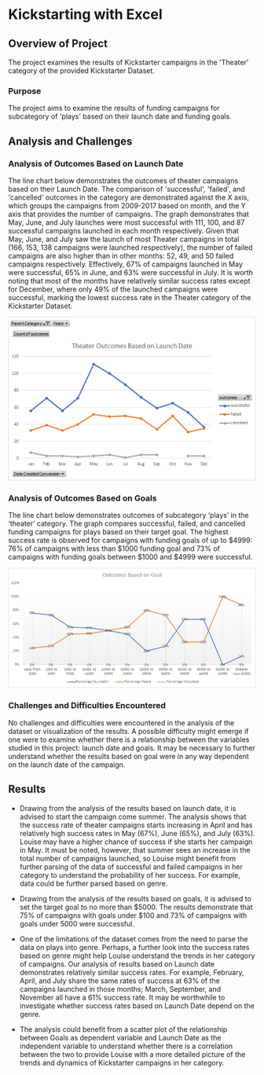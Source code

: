 # Kickstarting with Excel
## Overview of Project
The project examines the results of Kickstarter campaigns in the 'Theater' category of the provided Kickstarter Dataset. 
### Purpose
The project aims to examine the results of funding campaigns for subcategory of 'plays' based on their launch date and funding goals. 
## Analysis and Challenges
### Analysis of Outcomes Based on Launch Date
The line chart below demonstrates the outcomes of theater campaigns based on their Launch Date. The comparison of 'successful', 'failed', and 'cancelled' outcomes in the category are demonstrated against the X axis, which groups the campaigns from 2009-2017 based on month, and the Y axis that provides the number of campaigns. The graph demonstrates that May, June, and July launches were most successful with 111, 100, and 87 successful campaigns launched in each month respectively. Given that May, June, and July saw the launch of most Theater campaigns in total (166, 153, 138 campaigns were launched respectively), the number of failed campaigns are also higher than in other months: 52, 49, and 50 failed campaigns respectively. Effectively, 67% of campaigns launched in May were successful, 65% in June, and 63% were successful in July. It is worth noting that most of the months have relatively similar success rates except for December, where only 49% of the launched campaigns were successful, marking the lowest success rate in the Theater category of the Kickstarter Dataset.

![Theater_Outcomes_vs_Launch](resources/Theater_Outcomes_vs_Launch.png)

### Analysis of Outcomes Based on Goals
The line chart below demonstrates outcomes of subcategory ‘plays’ in the ‘theater’ category. The graph compares successful, failed, and cancelled funding campaigns for plays based on their target goal. The highest success rate is observed for campaigns with funding goals of up to $4999: 76% of campaigns with less than $1000 funding goal and 73% of campaigns with funding goals between $1000 and $4999 were successful. 

![Outcomes_vs_Goals](resources/Outcomes_vs_Goals.png)

### Challenges and Difficulties Encountered
No challenges and difficulties were encountered in the analysis of the dataset or visualization of the results. A possible difficulty might emerge if one were to examine whether there is a relationship between the variables studied in this project: launch date and goals. It may be necessary to further understand whether the results based on goal were in any way dependent on the launch date of the campaign.


## Results
- Drawing from the analysis of the results based on launch date, it is advised to start the campaign come summer. The analysis shows that the success rate of theater campaigns starts increasing in April and has relatively high success rates in May (67%), June (65%), and July (63%). Louise may have a higher chance of success if she starts her campaign in May. It must be noted, however, that summer sees an increase in the total number of campaigns launched, so Louise might benefit from further parsing of the data of successful and failed campaigns in her category to understand the probability of her success. For example, data could be further parsed based on genre. 

- Drawing from the analysis of the results based on goals, it is advised to set the target goal to no more than $5000. The results demonstrate that 75% of campaigns with goals under $100 and 73% of campaigns with goals under 5000 were successful. 

- One of the limitations of the dataset comes from the need to parse the data on plays into genre. Perhaps, a further look into the success rates based on genre might help Louise understand the trends in her category of campaigns. Our analysis of results based on Launch date demonstrates relatively similar success rates. For example, February, April, and July share the same rates of success at 63% of the campaigns launched in those months; March, September, and November all have a 61% success rate. It may be worthwhile to investigate whether success rates based on Launch Date depend on the genre. 

- The analysis could benefit from a scatter plot of the relationship between Goals as dependent variable and Launch Date as the independent variable to understand whether there is a correlation between the two to provide Louise with a more detailed picture of the trends and dynamics of Kickstarter campaigns in her category. 

